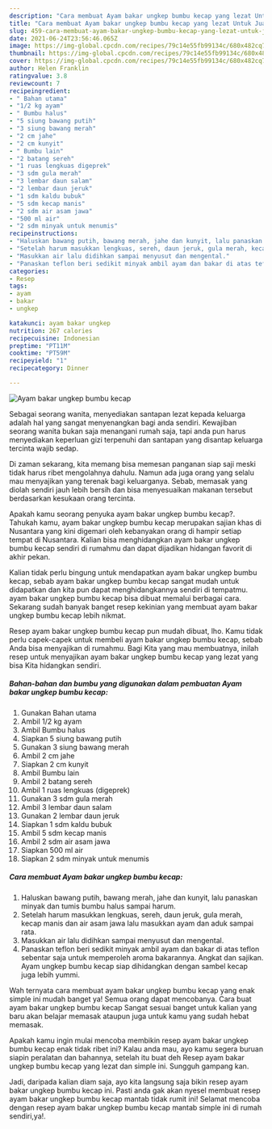 ```yaml
---
description: "Cara membuat Ayam bakar ungkep bumbu kecap yang lezat Untuk Jualan"
title: "Cara membuat Ayam bakar ungkep bumbu kecap yang lezat Untuk Jualan"
slug: 459-cara-membuat-ayam-bakar-ungkep-bumbu-kecap-yang-lezat-untuk-jualan
date: 2021-06-24T23:56:46.065Z
image: https://img-global.cpcdn.com/recipes/79c14e55fb99134c/680x482cq70/ayam-bakar-ungkep-bumbu-kecap-foto-resep-utama.jpg
thumbnail: https://img-global.cpcdn.com/recipes/79c14e55fb99134c/680x482cq70/ayam-bakar-ungkep-bumbu-kecap-foto-resep-utama.jpg
cover: https://img-global.cpcdn.com/recipes/79c14e55fb99134c/680x482cq70/ayam-bakar-ungkep-bumbu-kecap-foto-resep-utama.jpg
author: Helen Franklin
ratingvalue: 3.8
reviewcount: 7
recipeingredient:
- " Bahan utama"
- "1/2 kg ayam"
- " Bumbu halus"
- "5 siung bawang putih"
- "3 siung bawang merah"
- "2 cm jahe"
- "2 cm kunyit"
- " Bumbu lain"
- "2 batang sereh"
- "1 ruas lengkuas digeprek"
- "3 sdm gula merah"
- "3 lembar daun salam"
- "2 lembar daun jeruk"
- "1 sdm kaldu bubuk"
- "5 sdm kecap manis"
- "2 sdm air asam jawa"
- "500 ml air"
- "2 sdm minyak untuk menumis"
recipeinstructions:
- "Haluskan bawang putih, bawang merah, jahe dan kunyit, lalu panaskan minyak dan tumis bumbu halus sampai harum."
- "Setelah harum masukkan lengkuas, sereh, daun jeruk, gula merah, kecap manis dan air asam jawa lalu masukkan ayam dan aduk sampai rata."
- "Masukkan air lalu didihkan sampai menyusut dan mengental."
- "Panaskan teflon beri sedikit minyak ambil ayam dan bakar di atas teflon sebentar saja untuk memperoleh aroma bakarannya. Angkat dan sajikan. Ayam ungkep bumbu kecap siap dihidangkan dengan sambel kecap juga lebih yummi."
categories:
- Resep
tags:
- ayam
- bakar
- ungkep

katakunci: ayam bakar ungkep 
nutrition: 267 calories
recipecuisine: Indonesian
preptime: "PT11M"
cooktime: "PT59M"
recipeyield: "1"
recipecategory: Dinner

---
```



![Ayam bakar ungkep bumbu kecap](https://img-global.cpcdn.com/recipes/79c14e55fb99134c/680x482cq70/ayam-bakar-ungkep-bumbu-kecap-foto-resep-utama.jpg)

Sebagai seorang wanita, menyediakan santapan lezat kepada keluarga adalah hal yang sangat menyenangkan bagi anda sendiri. Kewajiban seorang  wanita bukan saja menangani rumah saja, tapi anda pun harus menyediakan keperluan gizi terpenuhi dan santapan yang disantap keluarga tercinta wajib sedap.

Di zaman  sekarang, kita memang bisa memesan panganan siap saji meski tidak harus ribet mengolahnya dahulu. Namun ada juga orang yang selalu mau menyajikan yang terenak bagi keluarganya. Sebab, memasak yang diolah sendiri jauh lebih bersih dan bisa menyesuaikan makanan tersebut berdasarkan kesukaan orang tercinta. 



Apakah kamu seorang penyuka ayam bakar ungkep bumbu kecap?. Tahukah kamu, ayam bakar ungkep bumbu kecap merupakan sajian khas di Nusantara yang kini digemari oleh kebanyakan orang di hampir setiap tempat di Nusantara. Kalian bisa menghidangkan ayam bakar ungkep bumbu kecap sendiri di rumahmu dan dapat dijadikan hidangan favorit di akhir pekan.

Kalian tidak perlu bingung untuk mendapatkan ayam bakar ungkep bumbu kecap, sebab ayam bakar ungkep bumbu kecap sangat mudah untuk didapatkan dan kita pun dapat menghidangkannya sendiri di tempatmu. ayam bakar ungkep bumbu kecap bisa dibuat memalui berbagai cara. Sekarang sudah banyak banget resep kekinian yang membuat ayam bakar ungkep bumbu kecap lebih nikmat.

Resep ayam bakar ungkep bumbu kecap pun mudah dibuat, lho. Kamu tidak perlu capek-capek untuk membeli ayam bakar ungkep bumbu kecap, sebab Anda bisa menyajikan di rumahmu. Bagi Kita yang mau membuatnya, inilah resep untuk menyajikan ayam bakar ungkep bumbu kecap yang lezat yang bisa Kita hidangkan sendiri.

<!--inarticleads1-->

##### Bahan-bahan dan bumbu yang digunakan dalam pembuatan Ayam bakar ungkep bumbu kecap:

1. Gunakan  Bahan utama
1. Ambil 1/2 kg ayam
1. Ambil  Bumbu halus
1. Siapkan 5 siung bawang putih
1. Gunakan 3 siung bawang merah
1. Ambil 2 cm jahe
1. Siapkan 2 cm kunyit
1. Ambil  Bumbu lain
1. Ambil 2 batang sereh
1. Ambil 1 ruas lengkuas (digeprek)
1. Gunakan 3 sdm gula merah
1. Ambil 3 lembar daun salam
1. Gunakan 2 lembar daun jeruk
1. Siapkan 1 sdm kaldu bubuk
1. Ambil 5 sdm kecap manis
1. Ambil 2 sdm air asam jawa
1. Siapkan 500 ml air
1. Siapkan 2 sdm minyak untuk menumis




<!--inarticleads2-->

##### Cara membuat Ayam bakar ungkep bumbu kecap:

1. Haluskan bawang putih, bawang merah, jahe dan kunyit, lalu panaskan minyak dan tumis bumbu halus sampai harum.
1. Setelah harum masukkan lengkuas, sereh, daun jeruk, gula merah, kecap manis dan air asam jawa lalu masukkan ayam dan aduk sampai rata.
1. Masukkan air lalu didihkan sampai menyusut dan mengental.
1. Panaskan teflon beri sedikit minyak ambil ayam dan bakar di atas teflon sebentar saja untuk memperoleh aroma bakarannya. Angkat dan sajikan. Ayam ungkep bumbu kecap siap dihidangkan dengan sambel kecap juga lebih yummi.




Wah ternyata cara membuat ayam bakar ungkep bumbu kecap yang enak simple ini mudah banget ya! Semua orang dapat mencobanya. Cara buat ayam bakar ungkep bumbu kecap Sangat sesuai banget untuk kalian yang baru akan belajar memasak ataupun juga untuk kamu yang sudah hebat memasak.

Apakah kamu ingin mulai mencoba membikin resep ayam bakar ungkep bumbu kecap enak tidak ribet ini? Kalau anda mau, ayo kamu segera buruan siapin peralatan dan bahannya, setelah itu buat deh Resep ayam bakar ungkep bumbu kecap yang lezat dan simple ini. Sungguh gampang kan. 

Jadi, daripada kalian diam saja, ayo kita langsung saja bikin resep ayam bakar ungkep bumbu kecap ini. Pasti anda gak akan nyesel membuat resep ayam bakar ungkep bumbu kecap mantab tidak rumit ini! Selamat mencoba dengan resep ayam bakar ungkep bumbu kecap mantab simple ini di rumah sendiri,ya!.

